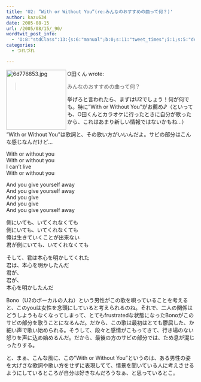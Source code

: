```yaml
---
title: 'U2: ”With or Without You”(re:みんなのおすすめの曲って何？)'
author: kazu634
date: 2005-08-15
url: /2005/08/15/_90/
wordtwit_post_info:
  - 'O:8:"stdClass":13:{s:6:"manual";b:0;s:11:"tweet_times";i:1;s:5:"delay";i:0;s:7:"enabled";i:1;s:10:"separation";s:2:"60";s:7:"version";s:3:"3.7";s:14:"tweet_template";b:0;s:6:"status";i:2;s:6:"result";a:0:{}s:13:"tweet_counter";i:2;s:13:"tweet_log_ids";a:1:{i:0;i:1957;}s:9:"hash_tags";a:0:{}s:8:"accounts";a:1:{i:0;s:7:"kazu634";}}'
categories:
  - つれづれ

---
```

<div class="section">
<p>
<img width="160" align="left" alt="6d776853.jpg" src="http://image.blog.livedoor.jp/simoom634/imgs/6/d/6d776853.jpg" height="160" border="0" class="pict" />
</p>
  
<p>
    O田くん wrote:
</p>
  
<p>
<blockquote>
      みんなのおすすめの曲って何？ </p>
</blockquote>
</p>
  
<p>
    挙げろと言われたら、まずはU2でしょう！何が何でも。特に&#8221;With or Without You&#8221;がお薦め♪（といっても、O田くんとカラオケに行ったときに自分が歌ったから、これはあまり新しい情報ではないかもね…）
</p></p> 
  
<p>
    &#8220;With or Without You&#8221;は歌詞と、その歌い方がいいんだよ。サビの部分はこんな感じなんだけど…
</p>
  
<p>
<blockquote>
</blockquote>
</p>
  
<p>
    With or without you<br />With or without you<br />I can&#8217;t live<br />With or without you
</p>
  
<p>
    And you give yourself away<br />And you give yourself away<br />And you give<br />And you give<br />And you give yourself away
</p>
  
<p>
<blockquote>
</blockquote>
</p>
  
<p>
    側にいても、いてくれなくても<br />側にいても、いてくれなくても<br />俺は生きていくことが出来ない<br />君が側にいても、いてくれなくても
</p>
  
<p>
    そして、君は本心を明かしてくれた<br />君は、本心を明かしたんだ<br />君が、<br />君が、<br />本心を明かしたんだ
</p></p> 
  
<p>
    Bono（U2のボーカルの人ね）という男性がこの歌を唄っていることを考えると、このyouは女性を念頭にしていると考えられるのね。それで、二人の関係はどうしようもなくなってしまって、とてもfrustratedな状態になったBonoがこのサビの部分を歌うことになるんだ。だから、この歌は最初はとても鬱屈した、か細い声で歌い始められる。そうして、段々と感情がこもってきて、行き場のない怒りを声に込め始めるんだ。だから、最後の方のサビの部分では、ため息が混じったりする。
</p></p> 
  
<p>
    と、まぁ、こんな風に、この&#8221;With or Without You&#8221;というのは、ある男性の姿を大げさな歌詞や歌い方をせずに表現してて、情景を聞いている人に考えさせるようにしているところが自分は好きなんだろうなぁ、と思っているとこ。
</p>
</div>
